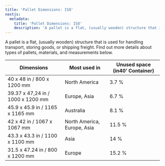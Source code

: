 ```yaml
---
title: 'Pallet Dimensions: ISO'
nextjs:
  metadata:
    title: 'Pallet Dimensions: ISO'
    description: 'A pallet is a flat, (usually wooden) structure that is used for handling transport, storing goods, or shipping freight. '
---
```


A pallet is a flat, (usually wooden) structure that is used for handling transport, storing goods, or shipping freight. Find out more details about types of pallets, materials, and measurements below.

| Dimensions | Most used in | Unused space (in40’ Container) |
| -------- | -------- | ------- |
| 40 x 48 in / 800 x 1200 mm | North America | 3.7 % |
| 39.37 x 47,24 in / 1000 x 1200 mm | Europe, Asia | 6.7 % |
| 45.9 x 45.9 in / 1165 x 1165 mm | Australia | 8.1 % |
| 42 x 42 in / 1067 x 1067 mm | North America, Europe, Asia | 11.5 % |
| 43.3 x 43.3 in / 1100 x 1100 mm | Asia | 14 % |
| 31.5 x 47.24 in / 800 x 1200 mm | Europe | 15.2 % |


